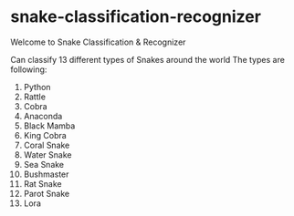 # snake-classification-recognizer
Welcome to Snake Classification & Recognizer

Can classify 13 different types of Snakes around the world
The types are following:

1. Python
2. Rattle
3. Cobra
4. Anaconda
5. Black Mamba
6. King Cobra
7. Coral Snake
8. Water Snake
9. Sea Snake
10. Bushmaster
11. Rat Snake
12. Parot Snake
13. Lora
